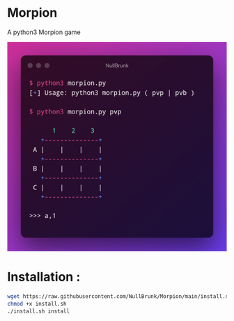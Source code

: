 # Morpion
A python3 Morpion game 

<img src="NullBrunk.png" >

# Installation :
```bash
wget https://raw.githubusercontent.com/NullBrunk/Morpion/main/install.sh
chmod +x install.sh
./install.sh install

```
